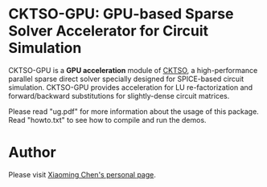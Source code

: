 CKTSO-GPU: GPU-based Sparse Solver Accelerator for Circuit Simulation
============

CKTSO-GPU is a **GPU acceleration** module of [CKTSO](https://github.com/chenxm1986/cktso), a high-performance parallel sparse direct solver specially designed for SPICE-based circuit simulation. CKTSO-GPU provides acceleration for LU re-factorization and forward/backward substitutions for slightly-dense circuit matrices.

Please read "ug.pdf" for more information about the usage of this package. Read "howto.txt" to see how to compile and run the demos.

Author
============
Please visit [Xiaoming Chen's personal page](http://people.ucas.edu.cn/~chenxm).
